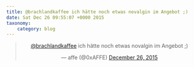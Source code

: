 ```yaml
---
title: @brachlandkaffee ich hätte noch etwas novalgin im Angebot ;)
date: Sat Dec 26 09:55:07 +0000 2015
taxonomy:
    category: blog
---
```

<blockquote class="twitter-tweet" align="center" width="350"><p lang="de" dir="ltr"><a href="https://twitter.com/brachlandkaffee">@brachlandkaffee</a> ich hätte noch etwas novalgin im Angebot ;)</p>&mdash; affe (@0xAFFE) <a href="https://twitter.com/0xAFFE/status/680688282221604864">December 26, 2015</a></blockquote>
